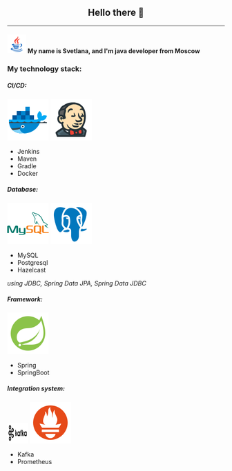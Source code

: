 <h2 align="center">
Hello there 👋
</h2>

---

<h4><img src="https://github.com/AdalizEentropy/AdalizEentropy/blob/main/icons/icons8-java.svg" width="44" height="44" alt="java"></img> My name is Svetlana, and I'm java developer from Moscow</h4>

<h3>My technology stack:</h3>

<h5>CI/CD:</h5>
<div>
<img src="https://github.com/AdalizEentropy/AdalizEentropy/blob/main/icons/icons8-docker.svg" alt="docker"></img>
<img src="https://github.com/AdalizEentropy/AdalizEentropy/blob/main/icons/icons8-jenkins.svg" alt="jenkins"></img>
</div>

- Jenkins
- Maven
- Gradle
- Docker

<h5>Database:</h5>
<div>
<img src="https://github.com/AdalizEentropy/AdalizEentropy/blob/main/icons/icons8-mysql.svg" alt="mysql"></img>
<img src="https://github.com/AdalizEentropy/AdalizEentropy/blob/main/icons/icons8-postgresql.svg" alt="postgresql"></img>
</div>

- MySQL
- Postgresql
- Hazelcast

_using JDBC, Spring Data JPA, Spring Data JDBC_

<h5>Framework:</h5>
<img src="https://github.com/AdalizEentropy/AdalizEentropy/blob/main/icons/icons8-spring-boot.svg" alt="spring-boot"></img>

- Spring
- SpringBoot

<h5>Integration system:</h5>
<div>
<img src="https://github.com/AdalizEentropy/AdalizEentropy/blob/main/icons/kafka.png" width="48" height="48" alt="kafka"></img>
<img src="https://github.com/AdalizEentropy/AdalizEentropy/blob/main/icons/icons8-prometheus.svg" alt="prometheus"></img>
</div>

- Kafka
- Prometheus

